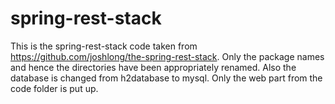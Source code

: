 # spring-rest-stack
This is the spring-rest-stack code taken from 
https://github.com/joshlong/the-spring-rest-stack.
Only the package names and hence the directories have been appropriately renamed.
Also the database is changed from h2database to mysql.
Only the web part from the code folder is put up.

